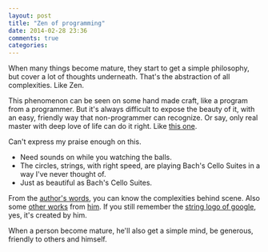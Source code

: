 ```yaml
---
layout: post
title: "Zen of programming"
date: 2014-02-28 23:36
comments: true
categories: 
---
```


When many things become mature, they start to get a simple philosophy, but cover a lot of thoughts underneath. That's the abstraction of all complexities. Like Zen.

This phenomenon can be seen on some hand made craft, like a program from a programmer. But it's always difficult to expose the beauty of it, with an easy, friendly way that non-programmer can recognize. Or say, only real master with deep love of life can do it right. Like [this one](http://www.baroque.me/).

Can't express my praise enough on this.

- Need sounds on while you watching the balls.
- The circles, strings, with right speed, are playing Bach's Cello Suites in a way I've never thought of.
- Just as beautiful as Bach's Cello Suites.

From the [author's words](http://blog.chenalexander.com/2011/baroque-bach-cello/), you can know the complexities behind scene. Also some [other works](http://work.chenalexander.com/) from [him](http://work.chenalexander.com/bio). If you still remember the [string logo of google](http://www.google.com/logos/2011/lespaul.html), yes, it's created by him.

When a person become mature, he'll also get a simple mind, be generous, friendly to others and himself.
